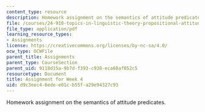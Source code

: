 ```yaml
---
content_type: resource
description: Homework assignment on the semantics of attitude predicates.
file: /courses/24-910-topics-in-linguistic-theory-propositional-attitudes-spring-2009/d9c3eec46edee01cb55fa29e94327c93_MIT24_910s09_assn03.pdf
file_type: application/pdf
learning_resource_types:
- Assignments
license: https://creativecommons.org/licenses/by-nc-sa/4.0/
ocw_type: OCWFile
parent_title: Assignments
parent_type: CourseSection
parent_uid: 9118d15a-9b7d-f393-c938-eca68af052c5
resourcetype: Document
title: Assignment for Week 4
uid: d9c3eec4-6ede-e01c-b55f-a29e94327c93
---
```

Homework assignment on the semantics of attitude predicates.